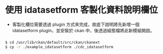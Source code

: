 # 使用 idatasetform 客製化資料說明欄位

<script type="text/javascript" src="../js/general.js"></script>

* 客製化欄位需要透過 plugin 方式來完成，故底下說明將先新增一個 idatasetform plugin，並安裝於 ckan 中，後透過組態檔將此新模組開啟。

###


```Bash
$ cd /usr/lib/ckan/default/src/ckan/ckanext
$ cp -r ./example_idatasetform ./cdc_idatasetform
```

